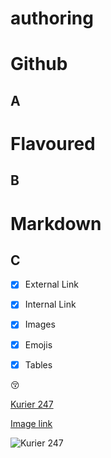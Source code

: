 # authoring

# Github
## A
# Flavoured 
## B
# Markdown
## C

- [x] External Link

- [x] Internal Link

- [x] Images

- [x] Emojis

- [x] Tables

:kissing_closed_eyes:

[Kurier 247](https://kurier247.de/)

[Image link](https://github.com/Ferujahammed/authoring/tree/master/image)

![Kurier 247](https://kurier247.de/ui/images/11.png)


